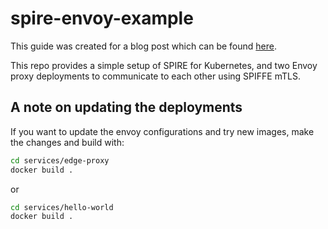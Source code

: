 # spire-envoy-example

This guide was created for a blog post which can be found [here](https://zoemccormick.medium.com/getting-started-with-envoy-spiffe-and-kubernetes-32f34cda5f35).

This repo provides a simple setup of SPIRE for Kubernetes, and two Envoy proxy deployments to communicate to each other using SPIFFE mTLS.

## A note on updating the deployments

If you want to update the envoy configurations and try new images, make the changes and build with:

```bash
cd services/edge-proxy
docker build .
```

or

```bash
cd services/hello-world
docker build .
```
